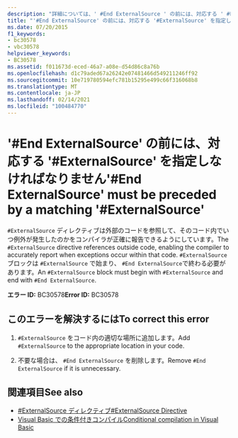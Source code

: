 ```yaml
---
description: "詳細については、' #End ExternalSource ' の前には、対応する ' #ExternalSource ' を指定しなければなりません"
title: "'#End ExternalSource' の前には、対応する '#ExternalSource' を指定しなければなりません"
ms.date: 07/20/2015
f1_keywords:
- bc30578
- vbc30578
helpviewer_keywords:
- BC30578
ms.assetid: f011673d-eced-46a7-a08e-d54d86c8a76b
ms.openlocfilehash: d1c79aded67a26242e07481466d549211246ff92
ms.sourcegitcommit: 10e719780594efc781b15295e499c66f316068b8
ms.translationtype: MT
ms.contentlocale: ja-JP
ms.lasthandoff: 02/14/2021
ms.locfileid: "100484770"
---
```

# <a name="end-externalsource-must-be-preceded-by-a-matching-externalsource"></a><span data-ttu-id="cf47e-103">'#End ExternalSource' の前には、対応する '#ExternalSource' を指定しなければなりません</span><span class="sxs-lookup"><span data-stu-id="cf47e-103">'#End ExternalSource' must be preceded by a matching '#ExternalSource'</span></span>

<span data-ttu-id="cf47e-104">`#ExternalSource` ディレクティブは外部のコードを参照して、そのコード内でいつ例外が発生したのかをコンパイラが正確に報告できるようにしています。</span><span class="sxs-lookup"><span data-stu-id="cf47e-104">The `#ExternalSource` directive references outside code, enabling the compiler to accurately report when exceptions occur within that code.</span></span> <span data-ttu-id="cf47e-105">`#ExternalSource` ブロックは `#ExternalSource` で始まり、 `#End ExternalSource`で終わる必要があります。</span><span class="sxs-lookup"><span data-stu-id="cf47e-105">An `#ExternalSource` block must begin with `#ExternalSource` and end with `#End ExternalSource`.</span></span>  
  
 <span data-ttu-id="cf47e-106">**エラー ID:** BC30578</span><span class="sxs-lookup"><span data-stu-id="cf47e-106">**Error ID:** BC30578</span></span>  
  
## <a name="to-correct-this-error"></a><span data-ttu-id="cf47e-107">このエラーを解決するには</span><span class="sxs-lookup"><span data-stu-id="cf47e-107">To correct this error</span></span>  
  
1. <span data-ttu-id="cf47e-108">`#ExternalSource` をコード内の適切な場所に追加します。</span><span class="sxs-lookup"><span data-stu-id="cf47e-108">Add `#ExternalSource` to the appropriate location in your code.</span></span>  
  
2. <span data-ttu-id="cf47e-109">不要な場合は、 `#End ExternalSource` を削除します。</span><span class="sxs-lookup"><span data-stu-id="cf47e-109">Remove `#End ExternalSource` if it is unnecessary.</span></span>  
  
## <a name="see-also"></a><span data-ttu-id="cf47e-110">関連項目</span><span class="sxs-lookup"><span data-stu-id="cf47e-110">See also</span></span>

- [<span data-ttu-id="cf47e-111">#ExternalSource ディレクティブ</span><span class="sxs-lookup"><span data-stu-id="cf47e-111">#ExternalSource Directive</span></span>](../language-reference/directives/externalsource-directive.md)
- [<span data-ttu-id="cf47e-112">Visual Basic での条件付きコンパイル</span><span class="sxs-lookup"><span data-stu-id="cf47e-112">Conditional compilation in Visual Basic</span></span>](../programming-guide/program-structure/conditional-compilation.md)

